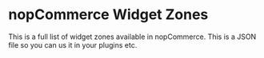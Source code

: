 # nopCommerce Widget Zones

This is a full list of widget zones available in nopCommerce.  This is a JSON file so you can us it in your plugins etc.
